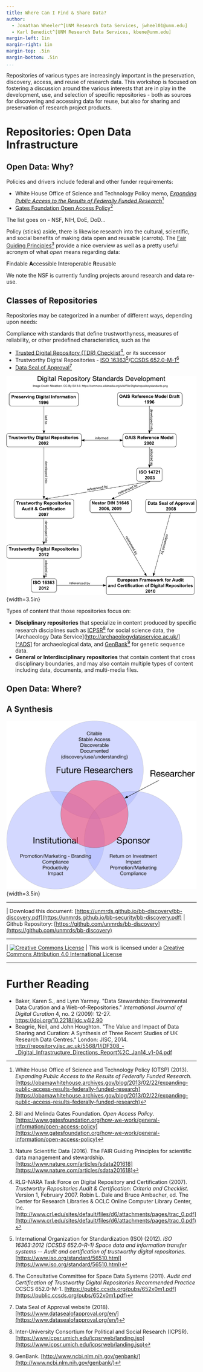 ```yaml
---
title: Where Can I Find & Share Data?
author:
  - Jonathan Wheeler^[UNM Research Data Services, jwheel01@unm.edu]
  - Karl Benedict^[UNM Research Data Services, kbene@unm.edu]
margin-left: 1in
margin-right: 1in
margin-top: .5in
margin-bottom: .5in
...
```


Repositories of various types are increasingly important in the preservation, discovery, access, and reuse of research data. This workshop is focused on fostering a discussion around the various interests that are in play in the development, use, and selection of specific repositories - both as sources for discovering and accessing data for reuse, but also for sharing and preservation of research project products. 

# Repositories: Open Data Infrastructure

## Open Data: Why?

Policies and drivers include federal and other funder requirements:

* White House Office of Science and Technology Policy memo, [_Expanding Public Access to the Results of Federally Funded Research_](https://obamawhitehouse.archives.gov/blog/2013/02/22/expanding-public-access-results-federally-funded-research)[^OSTP]
* [Gates Foundation Open Access Policy](https://www.gatesfoundation.org/how-we-work/general-information/open-access-policy)[^Gates]

The list goes on - NSF, NIH, DoE, DoD...

Policy (sticks) aside, there is likewise research into the cultural, scientific, and social benefits of making data open and reusable (carrots). The [Fair Guiding Principles](https://www.nature.com/articles/sdata201618)[^FAIR] provide a nice overview as well as a pretty useful acronym of what _open_ means regarding data:

**F**indable
**A**ccessible
**I**nteroperable
**R**eusable

We note the NSF is currently funding projects around research and data re-use.

## Classes of Repositories

Repositories may be categorized in a number of different ways, depending upon needs:

Compliance with standards that define trustworthyness,  measures of reliability, or other predefined characteristics, such as the

  * [Trusted Digital Repository (TDR) Checklist](http://www.crl.edu/sites/default/files/d6/attachments/pages/trac_0.pdf)[^TDR], or its successor 
  * Trustworthy Digital Repositories - [ISO 16363](https://www.iso.org/standard/56510.html)[^ISO]/[CCSDS 652.0-M-1](https://public.ccsds.org/pubs/652x0m1.pdf)[^CCSDS]
  * [Data Seal of Approval](https://www.datasealofapproval.org/en/)[^DSA]

![Diagram illustrating the development of digital repositories standards](Digitalrepositorystandards.png){width=3.5in}

Types of content that those repositories focus on:

* **Disciplinary repositories** that specialize in content produced by specific research disciplines such as [ICPSR](https://www.icpsr.umich.edu/icpsrweb/landing.jsp)[^ICPSR] for social science data, the [Archaeology Data Service](http://archaeologydataservice.ac.uk/][^ADS] for archaeological data, and [GenBank](http://www.ncbi.nlm.nih.gov/genbank/)[^GenBank] for genetic sequence data. 
* **General or Interdisciplinary repositories** that contain content that cross disciplinary boundaries, and may also contain multiple types of content including data, documents, and multi-media files. 

## Open Data: Where?




## A Synthesis

![Intersecting Interests](Venn.png){width=3.5in}

---------------------

| Download this document: [https://unmrds.github.io/bb-discovery/bb-discovery.pdf](https://unmrds.github.io/bb-security/bb-discovery.pdf)
| Github Repository: [https://github.com/unmrds/bb-discovery](https://github.com/unmrds/bb-discovery)

---------------------

| [![Creative Commons License](https://i.creativecommons.org/l/by/4.0/88x31.png)](http://creativecommons.org/licenses/by/4.0/)
| This work is licensed under a [Creative Commons Attribution 4.0 International License](http://creativecommons.org/licenses/by/4.0/)

[^TDR]: RLG-NARA Task Force on Digital Repository and Certification (2007). *Trustworthy Repositories Audit & Certification: Criteria and Checklist*. Version 1, February 2007. Robin L. Dale and Bruce Ambacher, ed. The Center for Research Libraries & OCLC Online Computer Library Center, Inc. [http://www.crl.edu/sites/default/files/d6/attachments/pages/trac_0.pdf](http://www.crl.edu/sites/default/files/d6/attachments/pages/trac_0.pdf)

[^ISO]: International Organization for Standardization (ISO) (2012). *ISO 16363:2012 (CCSDS 652.0-R-1)
Space data and information transfer systems -- Audit and certification of trustworthy digital repositories*. [https://www.iso.org/standard/56510.html](https://www.iso.org/standard/56510.html)

[^CCSDS]: The Consultative Committee for Space Data Systems (2011). *Audit and Certification of Trustworthy Digital Repositories Recommended Practice* CCSCS 652.0-M-1. [https://public.ccsds.org/pubs/652x0m1.pdf](https://public.ccsds.org/pubs/652x0m1.pdf)

[^DSA]: Data Seal of Approval website (2018). [https://www.datasealofapproval.org/en/](https://www.datasealofapproval.org/en/)

[^ICPSR]: Inter-University Consortium for Political and Social Research (ICPSR). [https://www.icpsr.umich.edu/icpsrweb/landing.jsp](https://www.icpsr.umich.edu/icpsrweb/landing.jsp)

[^ADS]: Archaeology Data Service (ADS). [http://archaeologydataservice.ac.uk/](http://archaeologydataservice.ac.uk/)

[^GenBank]: GenBank. [http://www.ncbi.nlm.nih.gov/genbank/](http://www.ncbi.nlm.nih.gov/genbank/)

[^OSTP]: White House Office of Science and Technology Policy (OTSP) (2013). *Expanding Public Access to the Results of Federally Funded Research.* [https://obamawhitehouse.archives.gov/blog/2013/02/22/expanding-public-access-results-federally-funded-research](https://obamawhitehouse.archives.gov/blog/2013/02/22/expanding-public-access-results-federally-funded-research)

[^Gates]: Bill and Melinda Gates Foundation. *Open Access Policy*. [https://www.gatesfoundation.org/how-we-work/general-information/open-access-policy](https://www.gatesfoundation.org/how-we-work/general-information/open-access-policy)

[^FAIR]: Nature Scientific Data (2016). The FAIR Guiding Principles for scientific data management and stewardship. [https://www.nature.com/articles/sdata201618](https://www.nature.com/articles/sdata201618)


------------------------------------

# Further Reading

* Baker, Karen S., and Lynn Yarmey. "Data Stewardship: Environmental Data Curation and a Web-of-Repositories." _International Journal of Digital Curation_ 4, no. 2 (2009): 12-27. https://doi.org/10.2218/ijdc.v4i2.90
* Beagrie, Neil, and John Houghton. "The Value and Impact of Data Sharing and Curation: A Synthesis of Three Recent Studies of UK Research Data Centres." London: JISC, 2014. http://repository.jisc.ac.uk/5568/1/iDF308_-_Digital_Infrastructure_Directions_Report%2C_Jan14_v1-04.pdf
